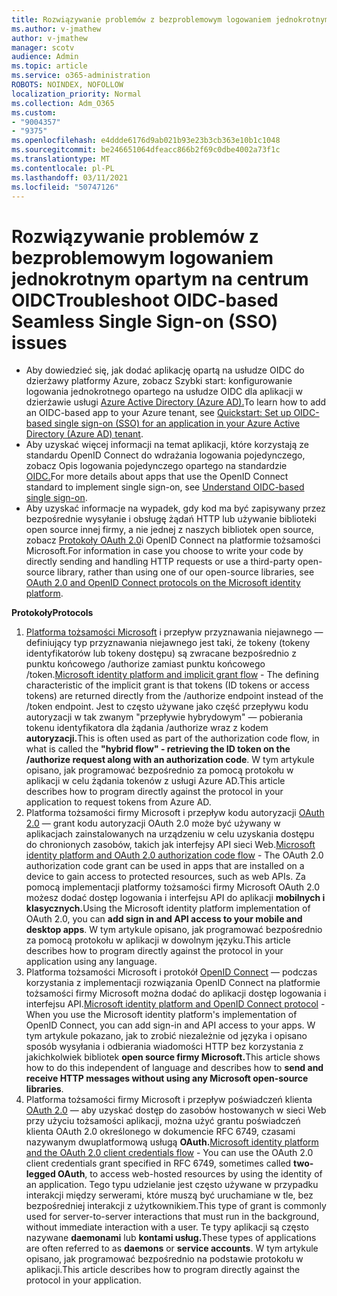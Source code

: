```yaml
---
title: Rozwiązywanie problemów z bezproblemowym logowaniem jednokrotnym opartym na centrum OIDC
ms.author: v-jmathew
author: v-jmathew
manager: scotv
audience: Admin
ms.topic: article
ms.service: o365-administration
ROBOTS: NOINDEX, NOFOLLOW
localization_priority: Normal
ms.collection: Adm_O365
ms.custom:
- "9004357"
- "9375"
ms.openlocfilehash: e4ddde6176d9ab021b93e23b3cb363e10b1c1048
ms.sourcegitcommit: be246651064dfeacc866b2f69c0dbe4002a73f1c
ms.translationtype: MT
ms.contentlocale: pl-PL
ms.lasthandoff: 03/11/2021
ms.locfileid: "50747126"
---
```

# <a name="troubleshoot-oidc-based-seamless-single-sign-on-sso-issues"></a><span data-ttu-id="c20c2-102">Rozwiązywanie problemów z bezproblemowym logowaniem jednokrotnym opartym na centrum OIDC</span><span class="sxs-lookup"><span data-stu-id="c20c2-102">Troubleshoot OIDC-based Seamless Single Sign-on (SSO) issues</span></span>

- <span data-ttu-id="c20c2-103">Aby dowiedzieć się, jak dodać aplikację opartą na usłudze OIDC do dzierżawy platformy Azure, zobacz Szybki start: konfigurowanie logowania jednokrotnego opartego na usłudze OIDC dla aplikacji w dzierżawie usługi [Azure Active Directory (Azure AD).](https://docs.microsoft.com/azure/active-directory/manage-apps/add-application-portal-setup-oidc-sso)</span><span class="sxs-lookup"><span data-stu-id="c20c2-103">To learn how to add an OIDC-based app to your Azure tenant, see [Quickstart: Set up OIDC-based single sign-on (SSO) for an application in your Azure Active Directory (Azure AD) tenant](https://docs.microsoft.com/azure/active-directory/manage-apps/add-application-portal-setup-oidc-sso).</span></span>
- <span data-ttu-id="c20c2-104">Aby uzyskać więcej informacji na temat aplikacji, które korzystają ze standardu OpenID Connect do wdrażania logowania pojedynczego, zobacz Opis logowania pojedynczego opartego na standardzie [OIDC.](https://docs.microsoft.com/azure/active-directory/manage-apps/configure-oidc-single-sign-on)</span><span class="sxs-lookup"><span data-stu-id="c20c2-104">For more details about apps that use the OpenID Connect standard to implement single sign-on, see [Understand OIDC-based single sign-on](https://docs.microsoft.com/azure/active-directory/manage-apps/configure-oidc-single-sign-on).</span></span>
- <span data-ttu-id="c20c2-105">Aby uzyskać informacje na wypadek, gdy kod ma być zapisywany przez bezpośrednie wysyłanie i obsługę żądań HTTP lub używanie biblioteki open source innej firmy, a nie jednej z naszych bibliotek open source, zobacz [Protokoły OAuth 2.0](https://docs.microsoft.com/azure/active-directory/develop/active-directory-v2-protocols)i OpenID Connect na platformie tożsamości Microsoft.</span><span class="sxs-lookup"><span data-stu-id="c20c2-105">For information in case you choose to write your code by directly sending and handling HTTP requests or use a third-party open-source library, rather than using one of our open-source libraries, see [OAuth 2.0 and OpenID Connect protocols on the Microsoft identity platform](https://docs.microsoft.com/azure/active-directory/develop/active-directory-v2-protocols).</span></span>

<span data-ttu-id="c20c2-106">**Protokoły**</span><span class="sxs-lookup"><span data-stu-id="c20c2-106">**Protocols**</span></span>

1. <span data-ttu-id="c20c2-107">[Platforma tożsamości Microsoft](https://docs.microsoft.com/azure/active-directory/develop/v2-oauth2-implicit-grant-flow) i przepływ przyznawania niejawnego — definiujący typ przyznawania niejawnego jest taki, że tokeny (tokeny identyfikatorów lub tokeny dostępu) są zwracane bezpośrednio z punktu końcowego /authorize zamiast punktu końcowego /token.</span><span class="sxs-lookup"><span data-stu-id="c20c2-107">[Microsoft identity platform and implicit grant flow](https://docs.microsoft.com/azure/active-directory/develop/v2-oauth2-implicit-grant-flow) - The defining characteristic of the implicit grant is that tokens (ID tokens or access tokens) are returned directly from the /authorize endpoint instead of the /token endpoint.</span></span> <span data-ttu-id="c20c2-108">Jest to często używane jako część przepływu kodu autoryzacji w tak zwanym "przepływie hybrydowym" — pobierania tokenu identyfikatora dla żądania /authorize wraz z kodem **autoryzacji.**</span><span class="sxs-lookup"><span data-stu-id="c20c2-108">This is often used as part of the authorization code flow, in what is called the **"hybrid flow" - retrieving the ID token on the /authorize request along with an authorization code**.</span></span> <span data-ttu-id="c20c2-109">W tym artykule opisano, jak programować bezpośrednio za pomocą protokołu w aplikacji w celu żądania tokenów z usługi Azure AD.</span><span class="sxs-lookup"><span data-stu-id="c20c2-109">This article describes how to program directly against the protocol in your application to request tokens from Azure AD.</span></span>
2. <span data-ttu-id="c20c2-110">Platforma tożsamości firmy Microsoft i przepływ kodu autoryzacji [OAuth 2.0](https://docs.microsoft.com/azure/active-directory/develop/v2-oauth2-auth-code-flow) — grant kodu autoryzacji OAuth 2.0 może być używany w aplikacjach zainstalowanych na urządzeniu w celu uzyskania dostępu do chronionych zasobów, takich jak interfejsy API sieci Web.</span><span class="sxs-lookup"><span data-stu-id="c20c2-110">[Microsoft identity platform and OAuth 2.0 authorization code flow](https://docs.microsoft.com/azure/active-directory/develop/v2-oauth2-auth-code-flow) - The OAuth 2.0 authorization code grant can be used in apps that are installed on a device to gain access to protected resources, such as web APIs.</span></span> <span data-ttu-id="c20c2-111">Za pomocą implementacji platformy tożsamości firmy Microsoft OAuth 2.0 możesz dodać dostęp logowania i interfejsu API do aplikacji **mobilnych i klasycznych.**</span><span class="sxs-lookup"><span data-stu-id="c20c2-111">Using the Microsoft identity platform implementation of OAuth 2.0, you can **add sign in and API access to your mobile and desktop apps**.</span></span> <span data-ttu-id="c20c2-112">W tym artykule opisano, jak programować bezpośrednio za pomocą protokołu w aplikacji w dowolnym języku.</span><span class="sxs-lookup"><span data-stu-id="c20c2-112">This article describes how to program directly against the protocol in your application using any language.</span></span>
3. <span data-ttu-id="c20c2-113">Platforma tożsamości Microsoft i protokół [OpenID Connect](https://docs.microsoft.com/azure/active-directory/develop/v2-protocols-oidc) — podczas korzystania z implementacji rozwiązania OpenID Connect na platformie tożsamości firmy Microsoft można dodać do aplikacji dostęp logowania i interfejsu API.</span><span class="sxs-lookup"><span data-stu-id="c20c2-113">[Microsoft identity platform and OpenID Connect protocol](https://docs.microsoft.com/azure/active-directory/develop/v2-protocols-oidc) - When you use the Microsoft identity platform's implementation of OpenID Connect, you can add sign-in and API access to your apps.</span></span> <span data-ttu-id="c20c2-114">W tym artykule pokazano, jak to zrobić niezależnie od języka i opisano sposób wysyłania i odbierania wiadomości HTTP bez korzystania z jakichkolwiek bibliotek **open source firmy Microsoft.**</span><span class="sxs-lookup"><span data-stu-id="c20c2-114">This article shows how to do this independent of language and describes how to **send and receive HTTP messages without using any Microsoft open-source libraries**.</span></span>
4. <span data-ttu-id="c20c2-115">Platforma tożsamości firmy Microsoft i przepływ poświadczeń klienta [OAuth 2.0](https://docs.microsoft.com/azure/active-directory/develop/v2-oauth2-client-creds-grant-flow) — aby uzyskać dostęp do zasobów hostowanych w sieci Web przy użyciu tożsamości aplikacji, można użyć grantu poświadczeń klienta OAuth 2.0 określonego w dokumencie RFC 6749, czasami nazywanym dwuplatformową usługą **OAuth.**</span><span class="sxs-lookup"><span data-stu-id="c20c2-115">[Microsoft identity platform and the OAuth 2.0 client credentials flow](https://docs.microsoft.com/azure/active-directory/develop/v2-oauth2-client-creds-grant-flow) - You can use the OAuth 2.0 client credentials grant specified in RFC 6749, sometimes called **two-legged OAuth**, to access web-hosted resources by using the identity of an application.</span></span> <span data-ttu-id="c20c2-116">Tego typu udzielanie jest często używane w przypadku interakcji między serwerami, które muszą być uruchamiane w tle, bez bezpośredniej interakcji z użytkownikiem.</span><span class="sxs-lookup"><span data-stu-id="c20c2-116">This type of grant is commonly used for server-to-server interactions that must run in the background, without immediate interaction with a user.</span></span> <span data-ttu-id="c20c2-117">Te typy aplikacji są często nazywane **daemonami** lub **kontami usług.**</span><span class="sxs-lookup"><span data-stu-id="c20c2-117">These types of applications are often referred to as **daemons** or **service accounts**.</span></span> <span data-ttu-id="c20c2-118">W tym artykule opisano, jak programować bezpośrednio na podstawie protokołu w aplikacji.</span><span class="sxs-lookup"><span data-stu-id="c20c2-118">This article describes how to program directly against the protocol in your application.</span></span>
